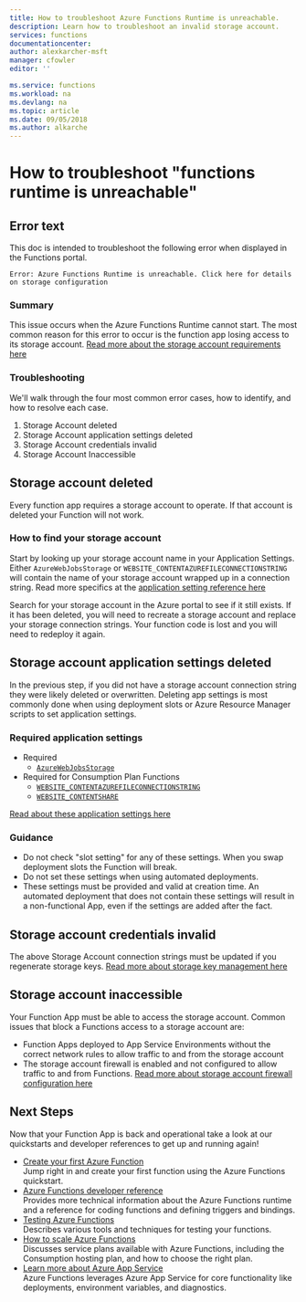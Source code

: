 ```yaml
---
title: How to troubleshoot Azure Functions Runtime is unreachable.
description: Learn how to troubleshoot an invalid storage account.
services: functions
documentationcenter: 
author: alexkarcher-msft
manager: cfowler
editor: ''

ms.service: functions
ms.workload: na
ms.devlang: na
ms.topic: article
ms.date: 09/05/2018
ms.author: alkarche
---
```


# How to troubleshoot "functions runtime is unreachable"


## Error text
This doc is intended to troubleshoot the following error when displayed in the Functions portal.

`Error: Azure Functions Runtime is unreachable. Click here for details on storage configuration`

### Summary
This issue occurs when the Azure Functions Runtime cannot start. The most common reason for this error to occur is the function app losing access to its storage account. [Read more about the storage account requirements here](https://docs.microsoft.com/azure/azure-functions/functions-create-function-app-portal#storage-account-requirements)

### Troubleshooting
We'll walk through the four most common error cases, how to identify, and how to resolve each case.

1. Storage Account deleted
1. Storage Account application settings deleted
1. Storage Account credentials invalid
1. Storage Account Inaccessible

## Storage account deleted

Every function app requires a storage account to operate. If that account is deleted your Function will not work.

### How to find your storage account

Start by looking up your storage account name in your Application Settings. Either `AzureWebJobsStorage` or `WEBSITE_CONTENTAZUREFILECONNECTIONSTRING` will contain the name of your storage account wrapped up in a connection string. Read more specifics at the [application setting reference here](https://docs.microsoft.com/azure/azure-functions/functions-app-settings#azurewebjobsstorage)

Search for your storage account in the Azure portal to see if it still exists. If it has been deleted, you will need to recreate a storage account and replace your storage connection strings. Your function code is lost and you will need to redeploy it again.

## Storage account application settings deleted

In the previous step, if you did not have a storage account connection string they were likely deleted or overwritten. Deleting app settings is most commonly done when using deployment slots or Azure Resource Manager scripts to set application settings.

### Required application settings

* Required
    * [`AzureWebJobsStorage`](https://docs.microsoft.com/azure/azure-functions/functions-app-settings#azurewebjobsstorage)
* Required for Consumption Plan Functions
    * [`WEBSITE_CONTENTAZUREFILECONNECTIONSTRING`](https://docs.microsoft.com/azure/azure-functions/functions-app-settings#websitecontentazurefileconnectionstring)
    * [`WEBSITE_CONTENTSHARE`](https://docs.microsoft.com/azure/azure-functions/functions-app-settings#websitecontentshare)

[Read about these application settings here](https://docs.microsoft.com/azure/azure-functions/functions-app-settings)

### Guidance

* Do not check "slot setting" for any of these settings. When you swap deployment slots the Function will break.
* Do not set these settings when using automated deployments.
* These settings must be provided and valid at creation time. An automated deployment that does not contain these settings will result in a non-functional App, even if the settings are added after the fact.

## Storage account credentials invalid

The above Storage Account connection strings must be updated if you regenerate storage keys. [Read more about storage key management here](https://docs.microsoft.com/azure/storage/common/storage-create-storage-account#manage-your-storage-account)

## Storage account inaccessible

Your Function App must be able to access the storage account. Common issues that block a Functions access to a storage account are:

* Function Apps deployed to App Service Environments without the correct network rules to allow traffic to and from the storage account
* The storage account firewall is enabled and not configured to allow traffic to and from Functions. [Read more about storage account firewall configuration here](https://docs.microsoft.com/azure/storage/common/storage-network-security?toc=%2fazure%2fstorage%2ffiles%2ftoc.json)


## Next Steps

Now that your Function App is back and operational take a look at our quickstarts and developer references to get up and running again!

* [Create your first Azure Function](functions-create-first-azure-function.md)  
  Jump right in and create your first function using the Azure Functions quickstart. 
* [Azure Functions developer reference](functions-reference.md)  
  Provides more technical information about the Azure Functions runtime and a reference for coding functions and defining triggers and bindings.
* [Testing Azure Functions](functions-test-a-function.md)  
  Describes various tools and techniques for testing your functions.
* [How to scale Azure Functions](functions-scale.md)  
  Discusses service plans available with Azure Functions, including the Consumption hosting plan, and how to choose the right plan. 
* [Learn more about Azure App Service](../app-service/app-service-web-overview.md)  
  Azure Functions leverages Azure App Service for core functionality like deployments, environment variables, and diagnostics. 
